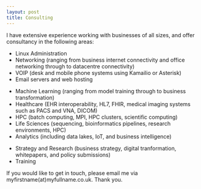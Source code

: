 ```yaml
---
layout: post
title: Consulting
---
```


I have extensive experience working with businesses of all sizes, and offer consultancy in the following areas:
- Linux Administration
- Networking (ranging from business internet connectivity and office networking through to datacentre connectivity)
- VOIP (desk and mobile phone systems using Kamailio or Asterisk)
- Email servers and web hosting

<!-- -->

- Machine Learning (ranging from model training through to business transformation)
- Healthcare (EHR interoperability, HL7, FHIR, medical imaging systems such as PACS and VNA, DICOM)
- HPC (batch computing, MPI, HPC clusters, scientific computing)
- Life Sciences (sequencing, bioinformatics pipelines, research environments, HPC)
- Analytics (including data lakes, IoT, and business intelligence)

<!-- -->

- Strategy and Research (business strategy, digital tranformation, whitepapers, and policy submissions)
- Training

If you would like to get in touch, please email me via myfirstname(at)myfullname.co.uk. Thank you.
